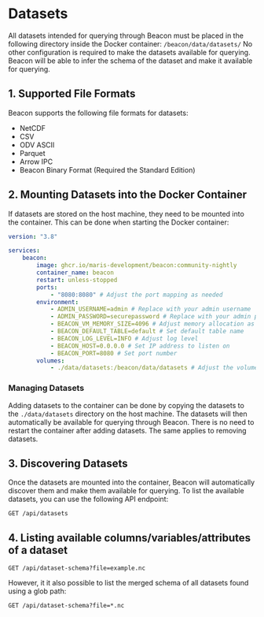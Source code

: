 # Datasets

All datasets intended for querying through Beacon must be placed in the following directory inside the Docker container: `/beacon/data/datasets/`
No other configuration is required to make the datasets available for querying. Beacon will be able to infer the schema of the dataset and make it available for querying.

## 1. Supported File Formats

Beacon supports the following file formats for datasets:

- NetCDF
- CSV
- ODV ASCII
- Parquet
- Arrow IPC
- Beacon Binary Format (Required the Standard Edition)

## 2. Mounting Datasets into the Docker Container

If datasets are stored on the host machine, they need to be mounted into the container. This can be done when starting the Docker container:

```yaml [docker-compose.community.yml] {18-19}
version: "3.8"

services:
    beacon:
        image: ghcr.io/maris-development/beacon:community-nightly
        container_name: beacon
        restart: unless-stopped
        ports:
            - "8080:8080" # Adjust the port mapping as needed
        environment:
            - ADMIN_USERNAME=admin # Replace with your admin username
            - ADMIN_PASSWORD=securepassword # Replace with your admin password
            - BEACON_VM_MEMORY_SIZE=4096 # Adjust memory allocation as needed (in MB)
            - BEACON_DEFAULT_TABLE=default # Set default table name
            - BEACON_LOG_LEVEL=INFO # Adjust log level
            - BEACON_HOST=0.0.0.0 # Set IP address to listen on
            - BEACON_PORT=8080 # Set port number
        volumes:
            - ./data/datasets:/beacon/data/datasets # Adjust the volume mapping as required
```

### Managing Datasets

Adding datasets to the container can be done by copying the datasets to the `./data/datasets` directory on the host machine. The datasets will then automatically be available for querying through Beacon. There is no need to restart the container after adding datasets. The same applies to removing datasets.

## 3. Discovering Datasets

Once the datasets are mounted into the container, Beacon will automatically discover them and make them available for querying.
To list the available datasets, you can use the following API endpoint:

```http
GET /api/datasets
```

## 4. Listing available columns/variables/attributes of a dataset

```http
GET /api/dataset-schema?file=example.nc
```

However, it it also possible to list the merged schema of all datasets found using a glob path:

```http
GET /api/dataset-schema?file=*.nc
```
